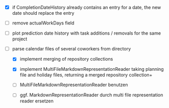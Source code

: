 - [x] if CompletionDateHistory already contains an entry for a date, the new date should replace the entry

- [ ] remove actualWorkDays field
- [ ] plot prediction date history with task additions / removals for the same project

- [ ] parse calendar files of several coworkers from directory
    - [x] implement merging of repository collections
    - [x] implement MultiFileMarkdownRepresentationReader taking planning file and holiday files, returning a merged repository collection+
    - [ ] MultiFileMarkdownRepresentationReader benutzen
    - [ ] ggf. MarkdownRepresentationReader durch multi file representation reader ersetzen


